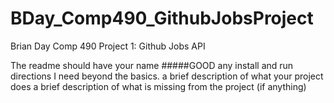 # BDay_Comp490_GithubJobsProject
Brian Day
Comp 490
Project 1: Github Jobs API


The readme should have
    your name #####GOOD
    any install and run directions I need beyond the basics.
    a brief description of what your project does
    a brief description of what is missing from the project (if anything)